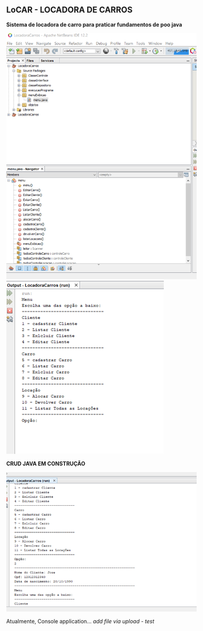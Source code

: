 
## LoCAR - LOCADORA DE CARROS

**Sistema de locadora de carro para praticar fundamentos de poo java**<br />

![Pack](https://github.com/JM-2/LoCAR-java/blob/main/img/pack.png)
![Menu1](https://github.com/JM-2/LoCAR-java/blob/main/img/Menu1.png)

**CRUD JAVA EM CONSTRUÇÃO**

![ListaClientes](https://github.com/JM-2/LoCAR-java/blob/main/img/ListaClientes.png)

Atualmente, Console application...
_add file via upload - test_

